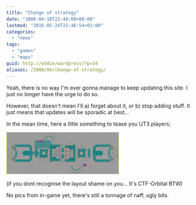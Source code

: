 ```yaml
---
title: "Change of strategy"
date: "2008-04-10T22:48:00+00:00"
lastmod: "2016-05-24T22:46:54+01:00"
categories: 
  - "news"
tags: 
  - "games"
  - "maps"
guid: http://eddie/wordpress/?p=34
aliases: /2008/04/change-of-strategy/
---
```


Yeah, there is no way I'm ever gonna manage to keep updating this site. I just no longer have the urge to do so.

However, that doesn't mean I'll a) forget about it, or b) stop adding stuff. It just means that updates will be sporadic at best...

In the mean time, here a little something to tease you UT3 players;

[![Orbital](images/orbital-300x111.png "Orbital")](images/orbital.png)

(if you dont recognise the layout shame on you... It's CTF-Orbital BTW)

No pics from in-game yet, there's still a tonnage of naff, ugly bits.
